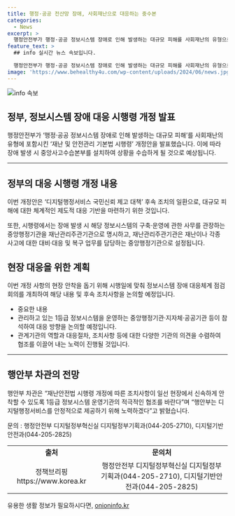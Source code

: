 ```yaml
---
title: 행정·공공 전산망 장애, 사회재난으로 대응하는 중수본
categories:
  - News
excerpt: >
  행정안전부가 행정·공공 정보시스템 장애로 인해 발생하는 대규모 피해를 사회재난의 유형으로 지정한 재난 및 안전관리 기본법 시행령 개정안을 17일부터 시행한다고 밝혔다. 개정안은 대규모 피해 발생 시 중앙사고수습본부 설치 등을 포함한 체계적인 대응 기반을 마련해 디지털행정서비스의 안정성을 높이기 위한 것이다. 장애 발생 시 중앙행정기관을 재난관리주관기관으로 명시하고, 관련 기관이 협력하여 대응절차를 논의할 예정이다. (출처: 정책브리핑)
feature_text: >
  ## info 실시간 뉴스 속보입니다.

  행정안전부가 행정·공공 정보시스템 장애로 인해 발생하는 대규모 피해를 사회재난의 유형으로 지정한 재난 및 안전관리 기본법 시행령 개정안을 17일부터 시행한다고 밝혔다. 개정안은 대규모 피해 발생 시 중앙사고수습본부 설치 등을 포함한 체계적인 대응 기반을 마련해 디지털행정서비스의 안정성을 높이기 위한 것이다. 장애 발생 시 중앙행정기관을 재난관리주관기관으로 명시하고, 관련 기관이 협력하여 대응절차를 논의할 예정이다. (출처: 정책브리핑)
image: 'https://www.behealthy4u.com/wp-content/uploads/2024/06/news.jpg'
---
```


<p><img src="https://www.behealthy4u.com/wp-content/uploads/2024/06/news.jpg" alt="info 속보" /></p>

<h2>정부, 정보시스템 장애 대응 시행령 개정 발표</h2>

<p data-ke-size="size16">행정안전부가 ‘행정·공공 정보시스템 장애로 인해 발생하는 대규모 피해’를 사회재난의 유형에 포함시킨 ‘재난 및 안전관리 기본법 시행령’ 개정안을 발표했습니다. 이에 따라 장애 발생 시 중앙사고수습본부를 설치하여 상황을 수습하게 될 것으로 예상됩니다.</p>

<hr>

<h2>정부의 대응 시행령 개정 내용</h2>

<p data-ke-size="size16">이번 개정안은 ‘디지털행정서비스 국민신뢰 제고 대책’ 후속 조치의 일환으로, 대규모 피해에 대한 체계적인 제도적 대응 기반을 마련하기 위한 것입니다.</p>

<p data-ke-size="size16">또한, 시행령에서는 장애 발생 시 해당 정보시스템의 구축·운영에 관한 사무를 관장하는 중앙행정기관을 재난관리주관기관으로 명시하고, 재난관리주관기관은 재난이나 각종 사고에 대한 대비·대응 및 복구 업무를 담당하는 중앙행정기관으로 설정됩니다.</p>

<h2>현장 대응을 위한 계획</h2>

<p data-ke-size="size16">이번 개정 사항의 현장 안착을 돕기 위해 시행일에 맞춰 정보시스템 장애 대응체계 점검회의를 개최하여 해당 내용 및 후속 조치사항을 논의할 예정입니다.</p>

<ul>
    <li>중요한 내용</li>
    <li>관리하고 있는 1등급 정보시스템을 운영하는 중앙행정기관·지자체·공공기관 등이 참석하여 대응 방향을 논의할 예정입니다.</li>
    <li>관계기관의 역할과 대응절차, 조치사항 등에 대한 다양한 기관의 의견을 수렴하여 협조를 이끌어 내는 노력이 진행될 것입니다.</li>
</ul>

<hr>

<h2>행안부 차관의 전망</h2>

<p data-ke-size="size16">행안부 차관은 “재난안전법 시행령 개정에 따른 조치사항이 일선 현장에서 신속하게 안착할 수 있도록 1등급 정보시스템 운영기관의 적극적인 협조를 바란다”며 “행안부는 디지털행정서비스를 안정적으로 제공하기 위해 노력하겠다”고 밝혔습니다.</p>

<p data-ke-size="size16">문의 : 행정안전부 디지털정부혁신실 디지털정부기획과(044-205-2710), 디지털기반안전과(044-205-2825)</p>

<p data-ke-size="size16"></p>

<table>
    <tr>
        <td style="text-align: center; height: 17px;"><b>출처</b></td>
        <td style="text-align: center; height: 17px;"><b>문의처</b></td>
    </tr>
    <tr>
        <td style="text-align: center; height: 17px;">정책브리핑 https://www.korea.kr</td>
        <td style="text-align: center; height: 17px;">행정안전부 디지털정부혁신실 디지털정부기획과(044-205-2710), 디지털기반안전과(044-205-2825)</td>
    </tr>
</table>
유용한 생활 정보가 필요하시다면, <a href="https://onioninfo.kr" rel="dofollow">onioninfo.kr</a>


